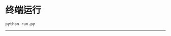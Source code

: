 # 终端运行

```shell
python run.py
```
****************************************************************************************************************************************************************************************************************************************************************************************************************************************
